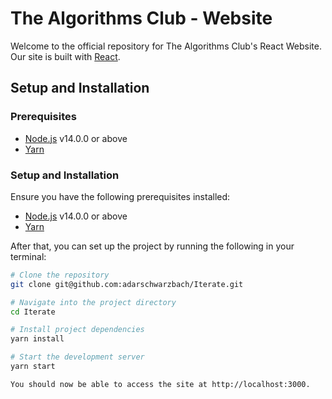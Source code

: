 # The Algorithms Club - Website

Welcome to the official repository for The Algorithms Club's React Website. Our site is built with [React](https://reactjs.org/). 

## Setup and Installation

### Prerequisites

- [Node.js](https://nodejs.org/) v14.0.0 or above
- [Yarn](https://yarnpkg.com/) 

### Setup and Installation

Ensure you have the following prerequisites installed:

- [Node.js](https://nodejs.org/) v14.0.0 or above
- [Yarn](https://yarnpkg.com/) 

After that, you can set up the project by running the following in your terminal:

```bash
# Clone the repository
git clone git@github.com:adarschwarzbach/Iterate.git

# Navigate into the project directory
cd Iterate

# Install project dependencies
yarn install

# Start the development server
yarn start

You should now be able to access the site at http://localhost:3000.